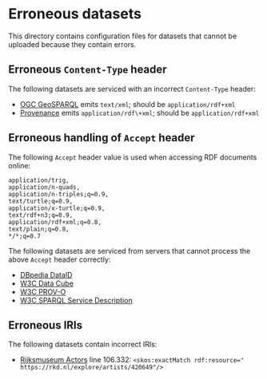 # Erroneous datasets

This directory contains configuration files for datasets that cannot
be uploaded because they contain errors.

## Erroneous `Content-Type` header

The following datasets are serviced with an incorrect `Content-Type`
header:

  - [OGC GeoSPARQL](geo.json) emits `text/xml`; should be
    `application/rdf+xml`
  - [Provenance](provenance.json) emits `application/rdf\+xml`; should
    be `application/rdf+xml`

## Erroneous handling of `Accept` header

The following `Accept` header value is used when accessing RDF
documents online:

```
application/trig,
application/n-quads,
application/n-triples;q=0.9,
text/turtle;q=0.9,
application/x-turtle;q=0.9,
text/rdf+n3;q=0.9,
application/rdf+xml;q=0.8,
text/plain;q=0.8,
*/*;q=0.7
```

The following datasets are serviced from servers that cannot process
the above `Accept` header correctly:

  - [DBpedia DataID](dataid.json)
  - [W3C Data Cube](qb.json)
  - [W3C PROV-O](prov.json)
  - [W3C SPARQL Service Description](sd.json)

## Erroneous IRIs

The following datasets contain incorrect IRIs:

  - [Rijksmuseum Actors](actors.json) line 106.332: `<skos:exactMatch
    rdf:resource=" https://rkd.nl/explore/artists/420649"/>`
